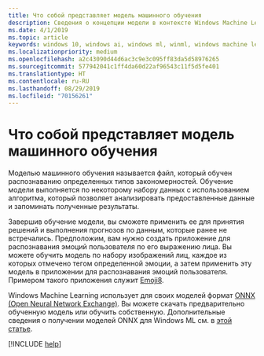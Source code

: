 ```yaml
---
title: Что собой представляет модель машинного обучения
description: Сведения о концепции модели в контексте Windows Machine Learning.
ms.date: 4/1/2019
ms.topic: article
keywords: windows 10, windows ai, windows ml, winml, windows machine learning
ms.localizationpriority: medium
ms.openlocfilehash: a2c43090d44d6ac3c9e3c095ff83da5d58976265
ms.sourcegitcommit: 577942041c1ff4da60d22af96543c11f5d5fe401
ms.translationtype: HT
ms.contentlocale: ru-RU
ms.lasthandoff: 08/29/2019
ms.locfileid: "70156261"
---
```

# <a name="what-is-a-machine-learning-model"></a>Что собой представляет модель машинного обучения

Моделью машинного обучения называется файл, который обучен распознаванию определенных типов закономерностей. Обучение модели выполняется по некоторому набору данных с использованием алгоритма, который позволяет анализировать предоставленные данные и запоминать полученные результаты.

Завершив обучение модели, вы сможете применить ее для принятия решений и выполнения прогнозов по данным, которые ранее не встречались. Предположим, вам нужно создать приложение для распознавания эмоций пользователя по его выражению лица. Вы можете обучить модель по набору изображений лиц, каждое из которых отмечено тегом определенной эмоции, а затем применить эту модель в приложении для распознавания эмоций пользователя. Примером такого приложения служит [Emoji8](https://github.com/Microsoft/Windows-Machine-Learning/tree/master/Samples/Emoji8/UWP/cs).

Windows Machine Learning использует для своих моделей формат [ONNX (Open Neural Network Exchange)](https://onnx.ai/). Вы можете скачать предварительно обученную модель или обучить собственную. Дополнительные сведения о получении моделей ONNX для Windows ML см. в [этой статье](get-onnx-model.md).

[!INCLUDE [help](../includes/get-help.md)]

